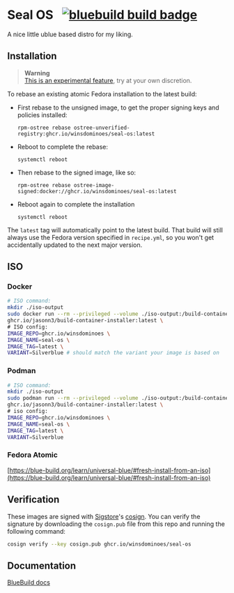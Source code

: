 # Seal OS &nbsp; [![bluebuild build badge](https://github.com/winsdominoes/seal-os/actions/workflows/build.yml/badge.svg)](https://github.com/winsdominoes/seal-os/actions/workflows/build.yml)

A nice little ublue based distro for my liking. 

## Installation

> **Warning**  
> [This is an experimental feature](https://www.fedoraproject.org/wiki/Changes/OstreeNativeContainerStable), try at your own discretion.

To rebase an existing atomic Fedora installation to the latest build:

- First rebase to the unsigned image, to get the proper signing keys and policies installed:
  ```
  rpm-ostree rebase ostree-unverified-registry:ghcr.io/winsdominoes/seal-os:latest
  ```
- Reboot to complete the rebase:
  ```
  systemctl reboot
  ```
- Then rebase to the signed image, like so:
  ```
  rpm-ostree rebase ostree-image-signed:docker://ghcr.io/winsdominoes/seal-os:latest
  ```
- Reboot again to complete the installation
  ```
  systemctl reboot
  ```

The `latest` tag will automatically point to the latest build. That build will still always use the Fedora version specified in `recipe.yml`, so you won't get accidentally updated to the next major version.

## ISO
### Docker
```bash
# ISO command:
mkdir ./iso-output
sudo docker run --rm --privileged --volume ./iso-output:/build-container-installer/build --pull=always \
ghcr.io/jasonn3/build-container-installer:latest \
# ISO config:
IMAGE_REPO=ghcr.io/winsdominoes \
IMAGE_NAME=seal-os \
IMAGE_TAG=latest \
VARIANT=Silverblue # should match the variant your image is based on
```
### Podman
```bash
# ISO command:
mkdir ./iso-output
sudo podman run --rm --privileged --volume ./iso-output:/build-container-installer/build --security-opt label=disable --pull=newer \
ghcr.io/jasonn3/build-container-installer:latest \
# iso config:
IMAGE_REPO=ghcr.io/winsdominoes \
IMAGE_NAME=seal-os \
IMAGE_TAG=latest \
VARIANT=Silverblue
```

### Fedora Atomic
[https://blue-build.org/learn/universal-blue/#fresh-install-from-an-iso](https://blue-build.org/learn/universal-blue/#fresh-install-from-an-iso)

## Verification

These images are signed with [Sigstore](https://www.sigstore.dev/)'s [cosign](https://github.com/sigstore/cosign). You can verify the signature by downloading the `cosign.pub` file from this repo and running the following command:

```bash
cosign verify --key cosign.pub ghcr.io/winsdominoes/seal-os
```

## Documentation

[BlueBuild docs](https://blue-build.org/how-to/setup/)